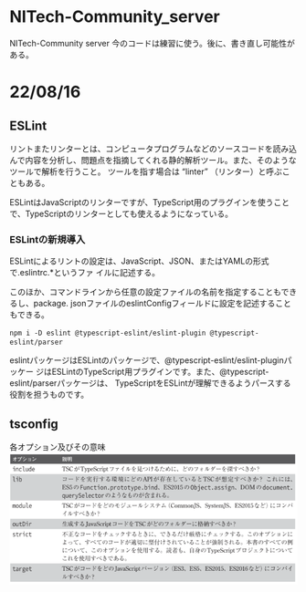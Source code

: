 # NITech-Community_server
NITech-Community server
今のコードは練習に使う。後に、書き直し可能性がある。

# 22/08/16
## ESLint
リントまたリンターとは、コンピュータプログラムなどのソースコードを読み込んで内容を分析し、問題点を指摘してくれる静的解析ツール。また、そのようなツールで解析を行うこと。 ツールを指す場合は “linter” （リンター）と呼ぶこともある。

ESLintはJavaScriptのリンターですが、TypeScript用のプラグインを使うことで、TypeScriptのリンターとしても使えるようになっている。

### ESLintの新規導入
ESLintによるリントの設定は、JavaScript、JSON、またはYAMLの形式で.eslintrc.*というファ
イルに記述する。

このほか、コマンドラインから任意の設定ファイルの名前を指定することもできるし、package.
jsonファイルのeslintConfigフィールドに設定を記述することもできる。

```terminal
npm i -D eslint @typescript-eslint/eslint-plugin @typescript-eslint/parser
```

eslintパッケージはESLintのパッケージで、@typescript-eslint/eslint-pluginパッケー
ジはESLintのTypeScript用プラグインです。また、@typescript-eslint/parserパッケージは、
TypeScriptをESLintが理解できるようパースする役割を担うものです。

## tsconfig
各オプション及びその意味
![tsconfig](./readme_img/tsconfig.png)
